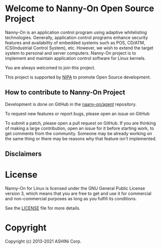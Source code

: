 Welcome to Nanny-On Open Source Project
=======================================

Nanny-On is an application control program using adaptive whitelisting technologies.
Generally, application control programs enhance security features and availability of
embedded systems such as POS, CD/ATM, ICS(Industrial Control System), etc.
However, we wish to extend the target system to personal and server computers.
Nanny-On project is to implement and maintain application control software for Linux kernels.

You are always welcomed to join this project.

This project is supported by [NIPA] to promote Open Source development.  

 [NIPA]: <https://www.nipa.kr/eng/index.do>

How to contribute to Nanny-On Project
-------------------------------------

Development is done on GitHub in the [naany-on/agent] repository.

  [naany-on/agent]: <https://github.com/nanny-on/agent>

To request new features or report bugs, please open an issue on GitHub

To submit a patch, please open a pull request on GitHub.  If you are thinking
of making a large contribution, open an issue for it before starting work,
to get comments from the community.  Someone may be already working on
the same thing or there may be reasons why that feature isn't implemented.


Disclaimers
-----------

License
=======

Nanny-On for Linux is licensed under the GNU General Public License version 3, which means that
you are free to get and use it for commercial and non-commercial
purposes as long as you fulfill its conditions.

See the [LICENSE](https://github.com/nanny-on/agent/blob/main/LICENSE) file for more details.

Copyright
=========

Copyright (c) 2013-2021 ASHINi Corp.
